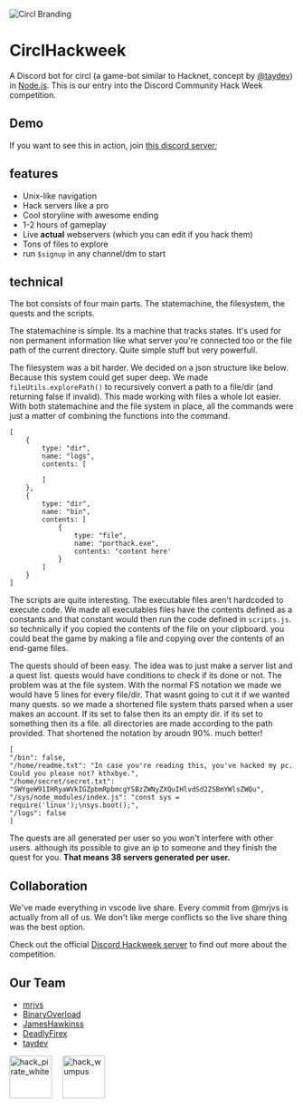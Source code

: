 ![Circl Branding](https://raw.githubusercontent.com/mrjvs/circlhackweek/master/branding/banner.png)

# CirclHackweek 
A Discord bot for circl (a game-bot similar to Hacknet, concept by [@taydev](https://github.com/taydev/circl)) in [Node.js](https://nodejs.org/en/). This is our entry into the Discord Community Hack Week competition.

## Demo
If you want to see this in action, join [this discord server](https://discord.gg/tA6Tq9v);

## features
 - Unix-like navigation
 - Hack servers like a pro
 - Cool storyline with awesome ending
 - 1-2 hours of gameplay
 - Live **actual** webservers (which you can edit if you hack them)
 - Tons of files to explore
 - run `$signup` in any channel/dm to start

## technical
The bot consists of four main parts. The statemachine, the filesystem, the quests and the scripts.


The statemachine is simple. Its a machine that tracks states. It's used for non permanent information like what server you're connected too or the file path of the current directory. Quite simple stuff but very powerfull.


The filesystem was a bit harder. We decided on a json structure like below. Because this system could get super deep. We made `fileUtils.explorePath()` to recursively convert a path to a file/dir (and returning false if invalid). This made working with files a whole lot easier. With both statemachine and the file system in place, all the commands were just a matter of combining the functions into the command.
```
[
    {
        type: "dir",
        name: "logs",
        contents: [

        ]
    },
    {
        type: "dir",
        name: "bin",
        contents: [
            {
                type: "file",
                name: "porthack.exe",
                contents: "content here'
            }
        ]
    }
]
```


The scripts are quite interesting. The executable files aren't hardcoded to execute code. We made all executables files have the contents defined as a constants and that constant would then run the code defined in `scripts.js`. so technically if you copied the contents of the file on your clipboard. you could beat the game by making a file and copying over the contents of an end-game files.


The quests should of been easy. The idea was to just make a server list and a quest list. quests would have conditions to check if its done or not. The problem was at the file system. With the normal FS notation we made we would have 5 lines for every file/dir. That wasnt going to cut it if we wanted many quests. so we made a shortened file system thats parsed when a user makes an account. If its set to false then its an empty dir. if its set to something then its a file. all directories are made according to the path provided. That shortened the notation by aroudn 90%. much better!
```
[
"/bin": false,
"/home/readme.txt": "In case you're reading this, you've hacked my pc. Could you please not? kthxbye.",
"/home/secret/secret.txt": "SWYgeW91IHRyaWVkIGZpbmRpbmcgYSBzZWNyZXQuIHlvdSd2ZSBmYWlsZWQu",
"/sys/node_modules/index.js": "const sys = require('linux');\nsys.boot();",
"/logs": false
]
```

The quests are all generated per user so you won't interfere with other users. although its possible to give an ip to someone and they finish the quest for you. **That means 38 servers generated per user.**

## Collaboration
We've made everything in vscode live share. Every commit from @mrjvs is actually from all of us. We don't like merge conflicts so the live share thing was the best option.

Check out the official [Discord Hackweek server](https://discord.gg/hackweek) to find out more about the competition.

## Our Team
 - [mrjvs](https://github.com/mrjvs)
 - [BinaryOverload](https://github.com/BinaryOverload)
 - [JamesHawkinss](https://github.com/JamesHawkinss)
 - [DeadlyFirex](https://github.com/DeadlyFirex)
 - [taydev](https://github.com/taydev)

<img width="75" alt="hack_pirate_white" src="https://user-images.githubusercontent.com/40138757/60046101-6c832f00-96be-11e9-9306-4ee307fde1b2.png"> <img width="15"><img width="75" alt="hack_wumpus" src="https://user-images.githubusercontent.com/40138757/60046017-3940a000-96be-11e9-9031-3fbf186a7130.png">

